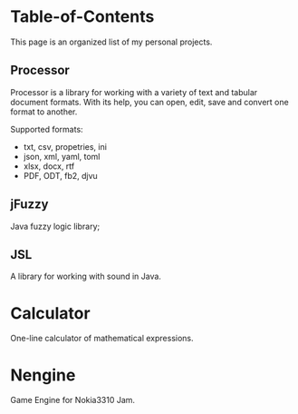# Table-of-Contents

This page is an organized list of my personal projects.

## Processor

Processor is a library for working with a variety of text and tabular document formats. With its help, you can open, edit, save and convert one format to another.

Supported formats:
- txt, csv, propetries, ini
- json, xml, yaml, toml
- xlsx, docx, rtf
- PDF, ODT, fb2, djvu

## jFuzzy

Java fuzzy logic library;

## JSL

A library for working with sound in Java.

# Calculator

One-line calculator of mathematical expressions.

# Nengine

Game Engine for Nokia3310 Jam.
